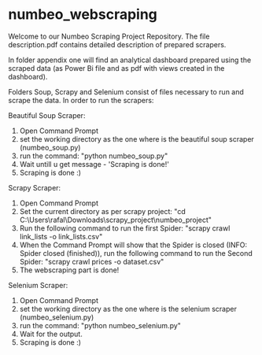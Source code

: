 # numbeo_webscraping

Welcome to our Numbeo Scraping Project Repository.
The file description.pdf contains detailed description of prepared scrapers.

In folder appendix one will find an analytical dashboard prepared using the scraped data (as Power Bi file and as pdf with views created in the dashboard).

Folders Soup, Scrapy and Selenium consist of files necessary to run and scrape the data. In order to run the scrapers:

Beautiful Soup Scraper:
1) Open Command Prompt
2) set the working directory as the one where is the beautiful soup scraper (numbeo_soup.py)
3) run the command: "python numbeo_soup.py"
4) Wait untill u get message - 'Scraping is done!'
5) Scraping is done :)

Scrapy Scraper:
1) Open Command Prompt
2) Set the current directory as per scrapy project:
"cd C:\Users\rafal\Downloads\scrapy_project\numbeo_project"
3) Run the following command to run the first Spider:
"scrapy crawl link_lists -o link_lists.csv"
4) When the Command Prompt will show that the Spider is closed (INFO: Spider closed (finished)),
run the following command to run the Second Spider:
"scrapy crawl prices  -o dataset.csv"
5) The webscraping part is done!

Selenium Scraper:
1) Open Command Prompt
2) set the working directory as the one where is the selenium scraper (numbeo_selenium.py)
3) run the command: "python numbeo_selenium.py"
4) Wait for the output.
5) Scraping is done :)
